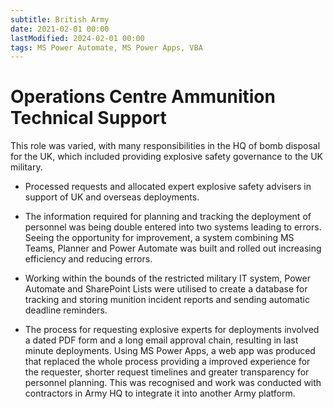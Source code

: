 ```yaml
---
subtitle: British Army
date: 2021-02-01 00:00
lastModified: 2024-02-01 00:00 
tags: MS Power Automate, MS Power Apps, VBA
---
```


# Operations Centre Ammunition Technical Support

This role was varied, with many responsibilities in the HQ of bomb disposal for the UK, which included providing explosive safety governance to the UK military.

- Processed requests and allocated expert explosive safety advisers in support of UK and overseas deployments.

- The information required for planning and tracking the deployment of personnel was being double entered into two systems leading to errors. Seeing the opportunity for improvement, a system combining MS Teams, Planner and Power Automate was built and rolled out increasing efficiency and reducing errors.

- Working within the bounds of the restricted military IT system, Power Automate and SharePoint Lists were utilised to create a database for tracking and storing munition incident reports and sending automatic deadline reminders.

- The process for requesting explosive experts for deployments involved a dated PDF form and a long email approval chain, resulting in last minute deployments. Using MS Power Apps, a web app was produced that replaced the whole process providing a improved experience for the requester, shorter request timelines and greater transparency for personnel planning. This was recognised and work was conducted with contractors in Army HQ to integrate it into another Army platform.

